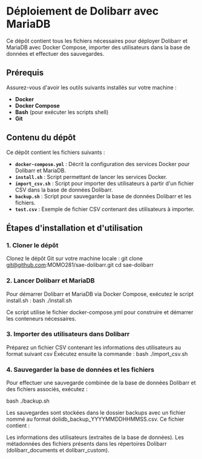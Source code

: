 # Déploiement de Dolibarr avec MariaDB

Ce dépôt contient tous les fichiers nécessaires pour déployer Dolibarr et MariaDB avec Docker Compose, importer des utilisateurs dans la base de données et effectuer des sauvegardes.

## Prérequis

Assurez-vous d'avoir les outils suivants installés sur votre machine :
- **Docker**
- **Docker Compose**
- **Bash** (pour exécuter les scripts shell)
- **Git**

## Contenu du dépôt

Ce dépôt contient les fichiers suivants :

- **`docker-compose.yml`** : Décrit la configuration des services Docker pour Dolibarr et MariaDB.
- **`install.sh`** : Script permettant de lancer les services Docker.
- **`import_csv.sh`** : Script pour importer des utilisateurs à partir d'un fichier CSV dans la base de données Dolibarr.
- **`backup.sh`** : Script pour sauvegarder la base de données Dolibarr et les fichiers.
- **`test.csv`** : Exemple de fichier CSV contenant des utilisateurs à importer.

## Étapes d'installation et d'utilisation

### 1. Cloner le dépôt

Clonez le dépôt Git sur votre machine locale :
git clone git@github.com:MOMO281/sae-dolibarr.git
cd sae-dolibarr

### 2. Lancer Dolibarr et MariaDB

Pour démarrer Dolibarr et MariaDB via Docker Compose, exécutez le script install.sh :
bash
./install.sh

Ce script utilise le fichier docker-compose.yml pour construire et démarrer les conteneurs nécessaires.

### 3. Importer des utilisateurs dans Dolibarr
Préparez un fichier CSV contenant les informations des utilisateurs au format suivant csv
Éxécutez ensuite la commande :
bash
./import_csv.sh

### 4. Sauvegarder la base de données et les fichiers

Pour effectuer une sauvegarde combinée de la base de données Dolibarr et des fichiers associés, exécutez :

bash
./backup.sh

Les sauvegardes sont stockées dans le dossier backups avec un fichier nommé au format dolidb_backup_YYYYMMDDHHMMSS.csv. Ce fichier contient :

Les informations des utilisateurs (extraites de la base de données).
Les métadonnées des fichiers présents dans les répertoires Dolibarr (dolibarr_documents et dolibarr_custom).

